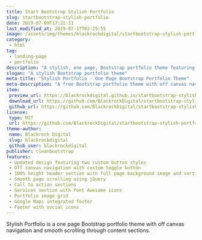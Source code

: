 ```yaml
---
title: Start Bootstrap Stylish Portfolio
slug: startbootstrap-stylish-portfolio
date: 2019-07-09T17:21:11
last_modified_at: 2019-07-17T02:25:55
image: /assets/img/themes/blackrockdigital/startbootstrap-stylish-portfolio/startbootstrap-stylish-portfolio-preview.jpg
category:
 - html
tag:
 - landing-page
 - portfolio
description: "A stylish, one page, Bootstrap portfolio theme featuring off canvas navigation and smooth page scrolling"
slogan: "A stylish Bootstrap portfolio theme"
meta-title: "Stylish Portfolio - One Page Bootstrap Portfolio Theme"
meta-description: "A free Bootstrap portfolio theme with off canvas navigation and smooth page scrolling. All Start Bootstrap templates are free to download and open source."
item:
 preview_url: https://blackrockdigital.github.io/startbootstrap-stylish-portfolio/
 download_url: https://github.com/BlackrockDigital/startbootstrap-stylish-portfolio/archive/gh-pages.zip
 github_url: https://github.com/BlackrockDigital/startbootstrap-stylish-portfolio/archive/gh-pages.zip
license:
 type: MIT
 url: https://github.com/BlackrockDigital/startbootstrap-stylish-portfolio/blob/master/LICENSE
theme-author:
 name: Blackrock Digital
 slug: blackrockdigital
 github_user: blackrockdigital
publisher: cleanbootstrap
features:
 - Updated design featuring two custom button styles
 - Off canvas navigation with custom toggle button
 - 100% height header section with full page background image and vertically centered content
 - Smooth page scrolling using jQuery
 - Call to action sections
 - Services section with Font Awesome icons
 - Portfolio image grid
 - Google Maps integrated footer
 - Footer with social icons
---
```

Stylish Portfolio is a one page Bootstrap portfolio theme with off canvas navigation and smooth scrolling through content sections.
